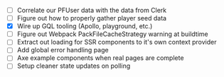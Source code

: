 - [ ] Correlate our PFUser data with the data from Clerk
- [ ] Figure out how to properly gather player seed data
- [X] Wire up GQL tooling (Apollo, playground, etc.)
- [ ] Figure out Webpack PackFileCacheStrategy warning at buildtime
- [ ] Extract out loading for SSR components to it's own context provider
- [ ] Add global error handling page
- [ ] Axe example components when real pages are complete
- [ ] Setup cleaner state updates on polling